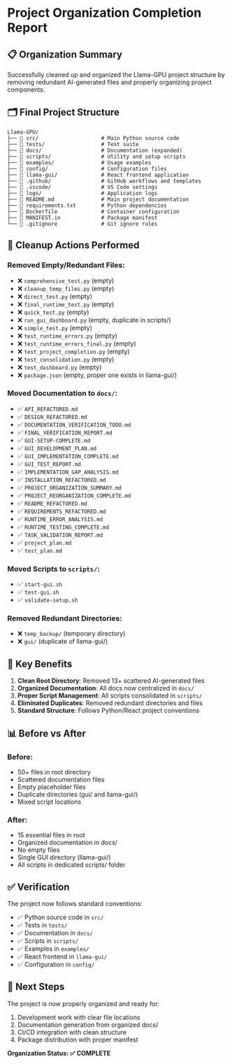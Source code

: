 # Project Organization Completion Report

## 📋 Organization Summary

Successfully cleaned up and organized the Llama-GPU project structure by removing redundant AI-generated files and properly organizing project components.

## 🗂️ Final Project Structure

```
Llama-GPU/
├── 📁 src/                    # Main Python source code
├── 📁 tests/                  # Test suite
├── 📁 docs/                   # Documentation (expanded)
├── 📁 scripts/                # Utility and setup scripts
├── 📁 examples/               # Usage examples
├── 📁 config/                 # Configuration files
├── 📁 llama-gui/              # React frontend application
├── 📁 .github/                # GitHub workflows and templates
├── 📁 .vscode/                # VS Code settings
├── 📁 logs/                   # Application logs
├── 📄 README.md               # Main project documentation
├── 📄 requirements.txt        # Python dependencies
├── 📄 Dockerfile              # Container configuration
├── 📄 MANIFEST.in             # Package manifest
└── 📄 .gitignore              # Git ignore rules
```

## 🧹 Cleanup Actions Performed

### Removed Empty/Redundant Files:
- ❌ `comprehensive_test.py` (empty)
- ❌ `cleanup_temp_files.py` (empty)  
- ❌ `direct_test.py` (empty)
- ❌ `final_runtime_test.py` (empty)
- ❌ `quick_test.py` (empty)
- ❌ `run_gui_dashboard.py` (empty, duplicate in scripts/)
- ❌ `simple_test.py` (empty)
- ❌ `test_runtime_errors.py` (empty)
- ❌ `test_runtime_errors_final.py` (empty)
- ❌ `test_project_completion.py` (empty)
- ❌ `test_consolidation.py` (empty)
- ❌ `test_dashboard.py` (empty)
- ❌ `package.json` (empty, proper one exists in llama-gui/)

### Moved Documentation to `docs/`:
- ✅ `API_REFACTORED.md`
- ✅ `DESIGN_REFACTORED.md`
- ✅ `DOCUMENTATION_VERIFICATION_TODO.md`
- ✅ `FINAL_VERIFICATION_REPORT.md`
- ✅ `GUI-SETUP-COMPLETE.md`
- ✅ `GUI_DEVELOPMENT_PLAN.md`
- ✅ `GUI_IMPLEMENTATION_COMPLETE.md`
- ✅ `GUI_TEST_REPORT.md`
- ✅ `IMPLEMENTATION_GAP_ANALYSIS.md`
- ✅ `INSTALLATION_REFACTORED.md`
- ✅ `PROJECT_ORGANIZATION_SUMMARY.md`
- ✅ `PROJECT_REORGANIZATION_COMPLETE.md`
- ✅ `README_REFACTORED.md`
- ✅ `REQUIREMENTS_REFACTORED.md`
- ✅ `RUNTIME_ERROR_ANALYSIS.md`
- ✅ `RUNTIME_TESTING_COMPLETE.md`
- ✅ `TASK_VALIDATION_REPORT.md`
- ✅ `project_plan.md`
- ✅ `test_plan.md`

### Moved Scripts to `scripts/`:
- ✅ `start-gui.sh`
- ✅ `test-gui.sh`
- ✅ `validate-setup.sh`

### Removed Redundant Directories:
- ❌ `temp_backup/` (temporary directory)
- ❌ `gui/` (duplicate of llama-gui/)

## 🎯 Key Benefits

1. **Clean Root Directory**: Removed 13+ scattered AI-generated files
2. **Organized Documentation**: All docs now centralized in `docs/`
3. **Proper Script Management**: All scripts consolidated in `scripts/`
4. **Eliminated Duplicates**: Removed redundant directories and files
5. **Standard Structure**: Follows Python/React project conventions

## 📊 Before vs After

### Before:
- 50+ files in root directory
- Scattered documentation files
- Empty placeholder files
- Duplicate directories (gui/ and llama-gui/)
- Mixed script locations

### After:
- 15 essential files in root
- Organized documentation in docs/
- No empty files
- Single GUI directory (llama-gui/)
- All scripts in dedicated scripts/ folder

## ✅ Verification

The project now follows standard conventions:
- ✅ Python source code in `src/`
- ✅ Tests in `tests/` 
- ✅ Documentation in `docs/`
- ✅ Scripts in `scripts/`
- ✅ Examples in `examples/`
- ✅ React frontend in `llama-gui/`
- ✅ Configuration in `config/`

## 🚀 Next Steps

The project is now properly organized and ready for:
1. Development work with clear file locations
2. Documentation generation from organized docs/
3. CI/CD integration with clean structure
4. Package distribution with proper manifest

**Organization Status: ✅ COMPLETE**
